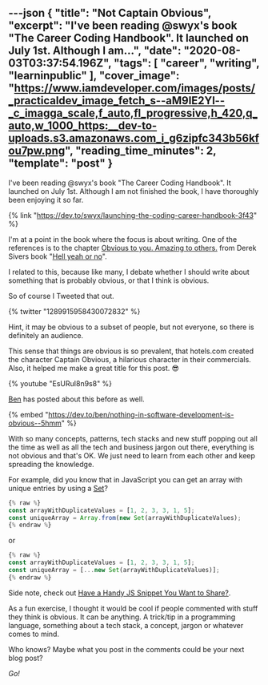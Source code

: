 ---json
{
  "title": "Not Captain Obvious",
  "excerpt": "I've been reading @swyx's book \"The Career Coding Handbook\". It launched on July 1st. Although I am...",
  "date": "2020-08-03T03:37:54.196Z",
  "tags": [
    "career",
    "writing",
    "learninpublic"
  ],
  "cover_image": "https://www.iamdeveloper.com/images/posts/_practicaldev_image_fetch_s--aM9IE2Yl--_c_imagga_scale,f_auto,fl_progressive,h_420,q_auto,w_1000_https:__dev-to-uploads.s3.amazonaws.com_i_g6zipfc343b56kfou7pw.png",
  "reading_time_minutes": 2,
  "template": "post"
}
---

I've been reading @swyx's book "The Career Coding Handbook". It launched on July 1st. Although I am not finished the book, I have thoroughly been enjoying it so far.

{% link "https://dev.to/swyx/launching-the-coding-career-handbook-3f43" %}

I'm at a point in the book where the focus is about writing. One of the references is to the chapter [Obvious to you. Amazing to others.](https://sivers.org/obvious) from Derek Sivers book "[Hell yeah or no](https://sivers.org/n)".

I related to this, because like many, I debate whether I should write about something that is probably obvious, or that I think is obvious.

So of course I Tweeted that out.

{% twitter "1289915958430072832" %}

Hint, it may be obvious to a subset of people, but not everyone, so there is definitely an audience.

This sense that things are obvious is so prevalent, that hotels.com created the character Captain Obvious, a hilarious character in their commercials. Also, it helped me make a great title for this post. 😎

{% youtube "EsURuI8n9s8" %}

[Ben](https://dev.to/ben) has posted about this before as well.

{% embed "https://dev.to/ben/nothing-in-software-development-is-obvious--5hmm" %}

With so many concepts, patterns, tech stacks and new stuff popping out all the time as well as all the tech and business jargon out there, everything is not obvious and that's OK. We just need to learn from each other and keep spreading the knowledge.

For example, did you know that in JavaScript you can get an array with unique entries by using a [Set](https://developer.mozilla.org/en-US/docs/Web/JavaScript/Reference/Global_Objects/Set)?

```javascript
{% raw %}
const arrayWithDuplicateValues = [1, 2, 3, 3, 1, 5];
const uniqueArray = Array.from(new Set(arrayWithDuplicateValues);
{% endraw %}
```

or

```javascript
{% raw %}
const arrayWithDuplicateValues = [1, 2, 3, 3, 1, 5];
const uniqueArray = [...new Set(arrayWithDuplicateValues)];
{% endraw %}
```

Side note, check out [Have a Handy JS Snippet You Want to Share?](https://dev.to/nickytonline/handy-js-snippets-352f).

As a fun exercise, I thought it would be cool if people commented with stuff they think is obvious. It can be anything. A trick/tip in a programming language, something about a tech stack, a concept, jargon or whatever comes to mind.

Who knows? Maybe what you post in the comments could be your next blog post?

<em>Go!</em>
